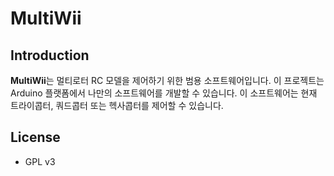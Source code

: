 # MultiWii

## Introduction
**MultiWii**는 멀티로터 RC 모델을 제어하기 위한 범용 소프트웨어입니다.
이 프로젝트는 Arduino 플랫폼에서 나만의 소프트웨어를 개발할 수 있습니다.
이 소프트웨어는 현재 트라이콥터, 쿼드콥터 또는 헥사콥터를 제어할 수 있습니다.

## License
* GPL v3
